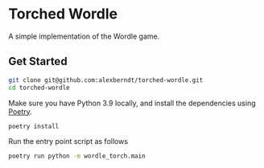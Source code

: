 # Torched Wordle

A simple implementation of the Wordle game.

## Get Started

```bash
git clone git@github.com:alexberndt/torched-wordle.git
cd torched-wordle
```

Make sure you have Python 3.9 locally, and install the dependencies using [Poetry](https://python-poetry.org/docs/#osx--linux--bashonwindows-install-instructions).

```bash
poetry install
```

Run the entry point script as follows

```bash
poetry run python -m wordle_torch.main
```